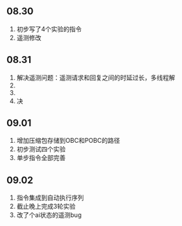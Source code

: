 ## 08.30

1. 初步写了4个实验的指令
2. 遥测修改

## 08.31

1. 解决遥测问题：遥测请求和回复之间的时延过长，多线程解  
2. 
3. 
4.    决

## 09.01

1. 增加压缩包存储到OBC和POBC的路径
2. 初步测试四个实验
3. 单步指令全部完善

## 09.02

1. 指令集成到自动执行序列
2. 截止晚上完成3轮实验
3. 改了个ai状态的遥测bug